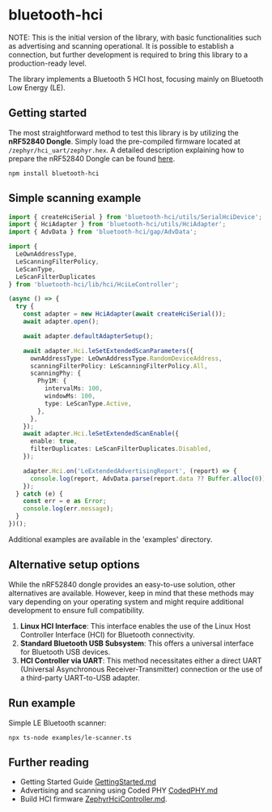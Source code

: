 # bluetooth-hci

NOTE: This is the initial version of the library, with basic functionalities such as advertising and scanning operational. It is possible to establish a connection, but further development is required to bring this library to a production-ready level.

The library implements a Bluetooth 5 HCI host, focusing mainly on Bluetooth Low Energy (LE).

## Getting started

The most straightforward method to test this library is by utilizing the **nRF52840 Dongle**. Simply load the pre-compiled firmware located at `/zephyr/hci_uart/zephyr.hex`. A detailed description explaining how to prepare the nRF52840 Dongle can be found [here](docs/GettingStarted.md).

```
npm install bluetooth-hci
```

## Simple scanning example

```ts
import { createHciSerial } from 'bluetooth-hci/utils/SerialHciDevice';
import { HciAdapter } from 'bluetooth-hci/utils/HciAdapter';
import { AdvData } from 'bluetooth-hci/gap/AdvData';

import {
  LeOwnAddressType,
  LeScanningFilterPolicy,
  LeScanType,
  LeScanFilterDuplicates
} from 'bluetooth-hci/lib/hci/HciLeController';

(async () => {
  try {
    const adapter = new HciAdapter(await createHciSerial());
    await adapter.open();

    await adapter.defaultAdapterSetup();

    await adapter.Hci.leSetExtendedScanParameters({
      ownAddressType: LeOwnAddressType.RandomDeviceAddress,
      scanningFilterPolicy: LeScanningFilterPolicy.All,
      scanningPhy: {
        Phy1M: {
          intervalMs: 100,
          windowMs: 100,
          type: LeScanType.Active,
        },
      },
    });
    await adapter.Hci.leSetExtendedScanEnable({
      enable: true,
      filterDuplicates: LeScanFilterDuplicates.Disabled,
    });

    adapter.Hci.on('LeExtendedAdvertisingReport', (report) => {
      console.log(report, AdvData.parse(report.data ?? Buffer.alloc(0)));
    });
  } catch (e) {
    const err = e as Error;
    console.log(err.message);
  }
})();
```

Additional examples are available in the 'examples' directory.

## Alternative setup options

While the nRF52840 dongle provides an easy-to-use solution, other alternatives are available. However, keep in mind that these methods may vary depending on your operating system and might require additional development to ensure full compatibility.

1. **Linux HCI Interface**: This interface enables the use of the Linux Host Controller Interface (HCI) for Bluetooth connectivity.
2. **Standard Bluetooth USB Subsystem**: This offers a universal interface for Bluetooth USB devices.
3. **HCI Controller via UART**: This method necessitates either a direct UART (Universal Asynchronous Receiver-Transmitter) connection or the use of a third-party UART-to-USB adapter.

## Run example

Simple LE Bluetooth scanner:

```
npx ts-node examples/le-scanner.ts
```

## Further reading

- Getting Started Guide [GettingStarted.md](docs/GettingStarted.md)
- Advertising and scanning using Coded PHY [CodedPHY.md](docs/CodedPHY.md)
- Build HCI firmware [ZephyrHciController.md](docs/ZephyrHciController.md).
